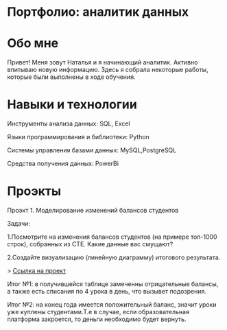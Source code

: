 # Портфолио: аналитик данных

# Обо мне

Привет! Меня зовут Наталья и я начинающий аналитик. Активно впитываю новую информацию. Здесь я собрала некоторые работы, которые были выполнены в ходе обучения.

# Навыки и технологии
<p>Инструменты анализа данных: SQL, Excel<p/>
<p>Языки программирования и библиотеки: Python<p/>
<p>Системы управления базами данных: MySQL,PostgreSQL<p/>
<p>Средства получения данных: PowerBi<p/>

# Проэкты 

<p>Проэкт 1. Моделирование изменений балансов студентов<p/>
<p>Задачи: <p/>
<p>1.Посмотрите на изменения балансов студентов (на примере топ-1000 строк), собранных из CTE. Какие данные вас смущают? <p/>
<p>2.Создайте визуализацию (линейную диаграмму) итогового результата.<p/>
> <a href="https://github.com/1-Natali-10/lamp/blob/main/%D0%9F%D1%80%D0%BE%D0%B5%D0%BA%D1%82%205.xlsx">Ссылка на проект</a>
<p>Итог №1: в получившейся таблице замеченны отрицательные балансы, а также есть списания по 4 урока в день, что вызывет подозрения. <p/>
<p>Итог №2: на конец года имеется положительный баланс, значит уроки уже куплены студентами.Т.е в случае, если образовательная платформа закроется, то деньги необходимо будет вернуть.<p/>






